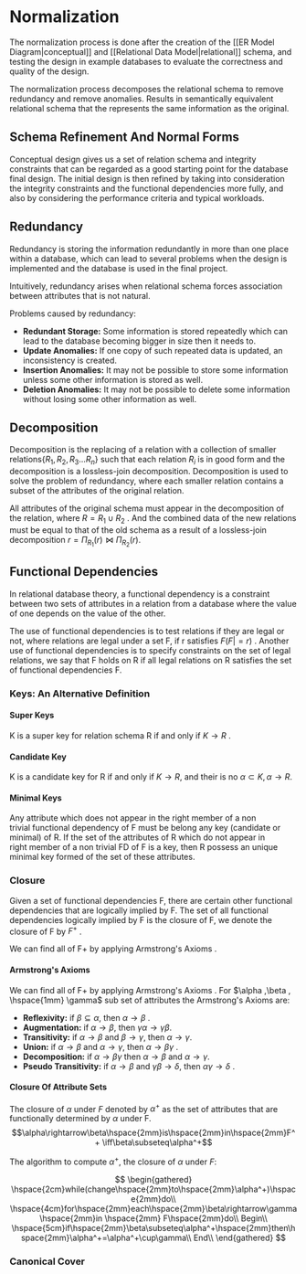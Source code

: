 # Normalization 
The normalization process is done after the creation of the [[ER Model Diagram|conceptual]] and [[Relational Data Model|relational]] schema, and testing the design in example databases to evaluate the correctness and quality of the design. 

The normalization process decomposes the relational schema to remove redundancy and remove anomalies. Results in semantically equivalent relational schema that the represents the same information as the original. 

## Schema Refinement And Normal Forms
Conceptual design gives us a set of relation schema and integrity constraints that can be regarded as a good starting point for the database final design. The initial design is then refined by taking into consideration the integrity constraints and the functional dependencies more fully, and also by considering the performance criteria and typical workloads.

## Redundancy 
Redundancy is storing the information redundantly in more than one place within a database, which can lead to several problems when the design is implemented and the database is used in the final project.

Intuitively, redundancy arises when relational schema forces association between attributes that is not natural.

Problems caused by redundancy:
* **Redundant Storage:** Some information is stored repeatedly which can lead to the database becoming bigger in size then it needs to.
* **Update Anomalies:** If one copy of such repeated data is updated, an inconsistency is created.
* **Insertion Anomalies:** It may not be possible to store some information unless some other information is stored as well.
* **Deletion Anomalies:** It may not be possible to delete some information without losing some other information as well.

## Decomposition 
Decomposition is the replacing of a relation with a collection of smaller relations$\{ R_1, R_2, R_3...R_n\}$ such that each relation $R_i$  is in good form and the decomposition is a lossless-join decomposition. Decomposition is used to solve the problem of redundancy, where each smaller relation contains a subset of the attributes of the original relation.

All attributes of the original schema must appear in the decomposition of the relation, where $R=R_{1}\cup R_2$ . And the combined data of the new relations must be equal to that of the old schema as a result of a lossless-join decomposition  $r=\Pi_{R_1}(r)\Join \Pi_{R_2}(r)$. 

## Functional Dependencies
In relational database theory, a functional dependency is a constraint between two sets of attributes in a relation from a database where the value of one depends on the value of the other. 

The use of functional dependencies is to test relations if they are legal or not, where relations are legal under a set F, if r satisfies $F(F|=r)$ . Another use of functional dependencies is to specify constraints on the set of legal relations, we say that F holds on R if all legal relations on R satisfies the set of functional dependencies F.

### Keys: An Alternative Definition
#### Super Keys
K is a super key for relation schema R if and only if $K\rightarrow R$ .

#### Candidate Key
K is a candidate key for R if and only if $K\rightarrow R$, and their is no  $\alpha\subset K, \alpha\rightarrow R$. 

#### Minimal Keys
Any attribute which does not appear in the right member of a non trivial functional dependency of F must be belong any key (candidate or minimal) of R. If the set of the attributes of R which do not appear in right member of a non trivial FD of F is a key, then R possess an unique minimal key formed of the set of these attributes.

### Closure
Given a set of functional dependencies F, there are certain other functional dependencies that are logically implied by F. The set of all functional dependencies logically implied by F is the closure of F, we denote the closure of F by $F^+$ . 

We can find all of F+ by applying Armstrong's Axioms .

#### Armstrong's Axioms
We can find all of F+ by applying Armstrong's Axioms . For $\alpha ,\beta , \hspace{1mm} \gamma$ sub set of attributes the Armstrong's Axioms are:

* **Reflexivity:** if $\beta \subseteq \alpha$,  then  $\alpha \rightarrow \beta$ . 
* **Augmentation:** if $\alpha \rightarrow \beta$, then  $\gamma \alpha \rightarrow \gamma \beta$.
* **Transitivity:** if $\alpha\rightarrow\beta$  and $\beta\rightarrow\gamma$, then $\alpha\rightarrow\gamma$.
* **Union:** if $\alpha\rightarrow\beta$ and $\alpha\rightarrow\gamma$, then $\alpha\rightarrow\beta\gamma$ .
* **Decomposition:**  if $\alpha\rightarrow\beta\gamma$ then $\alpha\rightarrow\beta$  and $\alpha\rightarrow\gamma$.
* **Pseudo Transitivity:** if $\alpha\rightarrow\beta$  and $\gamma\beta\rightarrow\delta$,  then  $\alpha\gamma\rightarrow\delta$ .

#### Closure Of Attribute Sets
The closure of $\alpha$  under $F$ denoted by $\alpha^+$  as the set of attributes that are functionally determined by $\alpha$ under F.
$$\alpha\rightarrow\beta\hspace{2mm}is\hspace{2mm}in\hspace{2mm}F^+ \iff\beta\subseteq\alpha^+$$
 
The algorithm to compute $\alpha^+$, the closure of $\alpha$  under $F$:

$$
\begin{gathered}
\hspace{2cm}while(change\hspace{2mm}to\hspace{2mm}\alpha^+)\hspace{2mm}do\\
\hspace{4cm}for\hspace{2mm}each\hspace{2mm}\beta\rightarrow\gamma\hspace{2mm}in \hspace{2mm} F\hspace{2mm}do\\
Begin\\
\hspace{5cm}if\hspace{2mm}\beta\subseteq\alpha^+\hspace{2mm}then\hspace{2mm}\alpha^+=\alpha^+\cup\gamma\\
End\\
\end{gathered}
$$

### Canonical Cover
